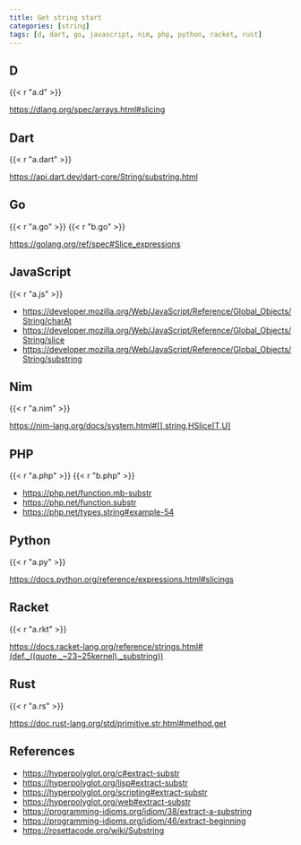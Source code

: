 ```yaml
---
title: Get string start
categories: [string]
tags: [d, dart, go, javascript, nim, php, python, racket, rust]
---
```


## D

{{< r "a.d" >}}

<https://dlang.org/spec/arrays.html#slicing>

## Dart

{{< r "a.dart" >}}

<https://api.dart.dev/dart-core/String/substring.html>

## Go

{{< r "a.go" >}}
{{< r "b.go" >}}

<https://golang.org/ref/spec#Slice_expressions>

## JavaScript

{{< r "a.js" >}}

- <https://developer.mozilla.org/Web/JavaScript/Reference/Global_Objects/String/charAt>
- <https://developer.mozilla.org/Web/JavaScript/Reference/Global_Objects/String/slice>
- <https://developer.mozilla.org/Web/JavaScript/Reference/Global_Objects/String/substring>

## Nim

{{< r "a.nim" >}}

<https://nim-lang.org/docs/system.html#[],string,HSlice[T,U]>

## PHP

{{< r "a.php" >}}
{{< r "b.php" >}}

- <https://php.net/function.mb-substr>
- <https://php.net/function.substr>
- <https://php.net/types.string#example-54>

## Python

{{< r "a.py" >}}

<https://docs.python.org/reference/expressions.html#slicings>

## Racket

{{< r "a.rkt" >}}

<https://docs.racket-lang.org/reference/strings.html#(def._((quote._~23~25kernel)._substring))>

## Rust

{{< r "a.rs" >}}

<https://doc.rust-lang.org/std/primitive.str.html#method.get>

## References

- <https://hyperpolyglot.org/c#extract-substr>
- <https://hyperpolyglot.org/lisp#extract-substr>
- <https://hyperpolyglot.org/scripting#extract-substr>
- <https://hyperpolyglot.org/web#extract-substr>
- <https://programming-idioms.org/idiom/38/extract-a-substring>
- <https://programming-idioms.org/idiom/46/extract-beginning>
- <https://rosettacode.org/wiki/Substring>
